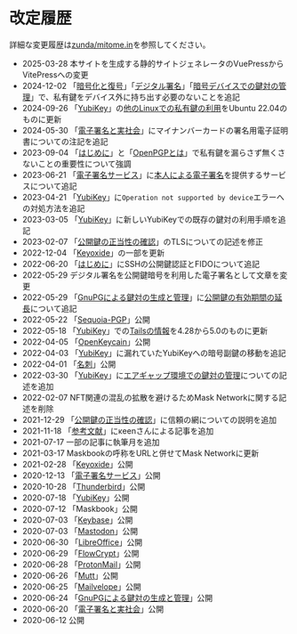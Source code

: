 # 改定履歴
詳細な変更履歴は[zunda/mitome.in](https://github.com/zunda/mitome.in)を参照してください。

- 2025-03-28 本サイトを生成する静的サイトジェネレータのVuePressからVitePressへの変更
- 2024-12-02 「[暗号化と復号](/OpenPGP/encryption)」「[デジタル署名](/OpenPGP/sign)」「[暗号デバイスでの鍵対の管理](/device/)」で、私有鍵をデバイス外に持ち出す必要のないことを追記
- 2024-09-26 「[YubiKey](/device/yubiKey)」の[他のLinuxでの私有鍵の利用](/device/yubiKey.html#%E4%BB%96%E3%81%AElinux%E3%81%A6%E3%82%99%E3%81%AE%E7%A7%81%E6%9C%89%E9%8D%B5%E3%81%AE%E5%88%A9%E7%94%A8)をUbuntu 22.04のものに更新
- 2024-05-30 「[電子署名と実社会](/laws/)」にマイナンバーカードの署名用電子証明書についての注記を追記
- 2023-09-04 「[はじめに](/)」と「[OpenPGPとは](/OpenPGP/)」で私有鍵を漏らさず無くさないことの重要性について強調
- 2023-06-21 「[電子署名サービス](/services/)」に[本人による電子署名](/services/#%E6%9C%AC%E4%BA%BA%E3%81%AB%E3%82%88%E3%82%8B%E9%9B%BB%E5%AD%90%E7%BD%B2%E5%90%8D)を提供するサービスについて追記
- 2023-04-21 「[YubiKey](/device/yubiKey)」に`Operation not supported by device`エラーへの対処方法を追記
- 2023-03-05 「[YubiKey](/device/yubiKey)」に新しいYubiKeyでの既存の鍵対の利用手順を追記
- 2023-02-07 「[公開鍵の正当性の確認](/OpenPGP/wot#pki%E3%81%AB%E3%82%88%E3%82%8B%E5%85%AC%E9%96%8B%E9%8D%B5%E3%81%AE%E6%AD%A3%E5%BD%93%E6%80%A7%E3%81%AE%E7%A2%BA%E8%AA%8D)」のTLSについての記述を修正
- 2022-12-04 「[Keyoxide](/sns/keyoxide)」の一部を更新
- 2022-06-20 「[はじめに](/)」にSSHの公開鍵認証とFIDOについて追記
- 2022-05-29 デジタル署名を公開鍵暗号を利用した電子署名として文章を変更
- 2022-05-29 「[GnuPGによる鍵対の生成と管理](/email/keyManagement)」に[公開鍵の有効期間の延長](/email/keyManagement#%E5%85%AC%E9%96%8B%E9%8D%B5%E3%81%AE%E6%9C%89%E5%8A%B9%E6%9C%9F%E9%96%93%E3%81%AE%E5%BB%B6%E9%95%B7)について追記
- 2022-05-22 「[Sequoia-PGP](/misc/sequoia)」公開
- 2022-05-18 「[YubiKey](/device/yubiKey)」での[Tailsの情報](/device/yubiKey#%E3%82%A8%E3%82%A2%E3%82%AD%E3%82%99%E3%83%A3%E3%83%83%E3%83%95%E3%82%9A%E7%92%B0%E5%A2%83%E3%81%A6%E3%82%99%E3%81%AE%E9%8D%B5%E5%AF%BE%E3%81%AE%E7%AE%A1%E7%90%86)を4.28から5.0のものに更新
- 2022-04-05 「[OpenKeycain](/misc/openKeychain)」公開
- 2022-04-03 「[YubiKey](/device/yubiKey)」に漏れていたYubiKeyへの暗号副鍵の移動を追記
- 2022-04-01 「[名刺](/misc/vCard)」公開
- 2022-03-30 「[YubiKey](/device/yubiKey)」に[エアギャップ環境での鍵対の管理](/device/yubiKey#%E3%82%A8%E3%82%A2%E3%82%AD%E3%82%99%E3%83%A3%E3%83%83%E3%83%95%E3%82%9A%E7%92%B0%E5%A2%83%E3%81%A6%E3%82%99%E3%81%AE%E9%8D%B5%E5%AF%BE%E3%81%AE%E7%AE%A1%E7%90%86)についての記述を追加
- 2022-02-07 NFT関連の混乱の拡散を避けるためMask Networkに関する記述を削除
- 2021-12-29 「[公開鍵の正当性の確認](/OpenPGP/wot)」に信頼の網についての説明を追加
- 2021-11-18 「[参考文献](/references/)」にκeenさんによる記事を追加
- 2021-07-17 一部の記事に執筆月を追加
- 2021-03-17 Maskbookの呼称をURLと併せてMask Networkに更新
- 2021-02-28 「[Keyoxide](/sns/keyoxide)」公開
- 2020-12-13 「[電子署名サービス](/services/)」公開
- 2020-10-28 「[Thunderbird](/email/thunderbird)」公開
- 2020-07-18 「[YubiKey](/device/yubiKey)」公開
- 2020-07-12 「Maskbook」公開
- 2020-07-03 「[Keybase](/sns/keybase)」公開
- 2020-07-03 「[Mastodon](/sns/mastodon)」公開
- 2020-06-30 「[LibreOffice](/misc/libreOffice)」公開
- 2020-06-29 「[FlowCrypt](/email/flowCrypt)」公開
- 2020-06-28 「[ProtonMail](/email/protonmail)」公開
- 2020-06-26 「[Mutt](/email/mutt)」公開
- 2020-06-25 「[Mailvelope](/email/mailvelope)」公開
- 2020-06-24 「[GnuPGによる鍵対の生成と管理](/email/keyManagement)」公開
- 2020-06-20 「[電子署名と実社会](/laws/)」公開
- 2020-06-12 公開
